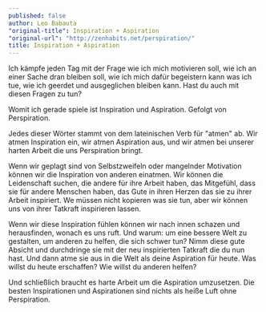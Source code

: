 ```yaml
---
published: false
author: Leo Babauta
"original-title": Inspiration + Aspiration
"original-url": "http://zenhabits.net/perspiration/"
title: Inspiration + Aspiration
---
```


Ich kämpfe jeden Tag mit der Frage wie ich mich motivieren soll, wie ich an einer Sache dran bleiben soll, wie ich mich dafür begeistern kann was ich tue, wie ich geerdet und ausgeglichen bleiben kann. Hast du auch mit diesen Fragen zu tun?

Womit ich gerade spiele ist Inspiration und Aspiration. Gefolgt von Perspiration.

Jedes dieser Wörter stammt von dem lateinischen Verb für "atmen" ab. Wir atmen Inspiration ein, wir atmen Aspiration aus, und wir atmen bei unserer harten Arbeit die uns Perspiration bringt.

Wenn wir geplagt sind von Selbstzweifeln oder mangelnder Motivation können wir die Inspiration von anderen einatmen. Wir können die Leidenschaft suchen, die andere für ihre Arbeit haben, das Mitgefühl, dass sie für andere Menschen haben, das Gute in ihren Herzen das sie zu ihrer Arbeit inspiriert. We müssen nicht kopieren was sie tun, aber wir können uns von ihrer Tatkraft inspirieren lassen.

Wenn wir diese Inspiration fühlen können wir nach innen schazen und herausfinden, wonach es uns ruft. Und warum: um eine bessere Welt zu gestalten, um anderen zu helfen, die sich schwer tun? Nimm diese gute Absicht und durchdringe sie mit der neu inspirierten Tatkraft die du nun hast. Und dann atme sie aus in die Welt als deine Aspiration für heute. Was willst du heute erschaffen? Wie willst du anderen helfen?

Und schließlich braucht es harte Arbeit um die Aspiration umzusetzen. Die besten Inspirationen und Aspirationen sind nichts als heiße Luft ohne Perspiration.